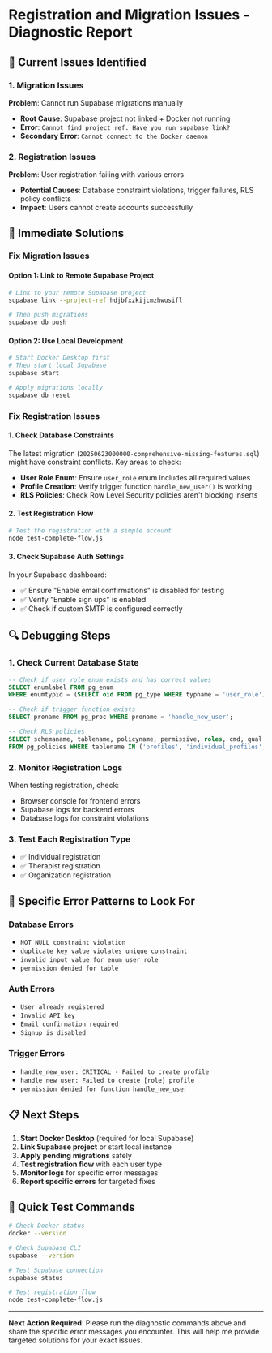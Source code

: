 # Registration and Migration Issues - Diagnostic Report

## 🚨 Current Issues Identified

### 1. Migration Issues
**Problem**: Cannot run Supabase migrations manually
- **Root Cause**: Supabase project not linked + Docker not running
- **Error**: `Cannot find project ref. Have you run supabase link?`
- **Secondary Error**: `Cannot connect to the Docker daemon`

### 2. Registration Issues
**Problem**: User registration failing with various errors
- **Potential Causes**: Database constraint violations, trigger failures, RLS policy conflicts
- **Impact**: Users cannot create accounts successfully

## 🔧 Immediate Solutions

### Fix Migration Issues

#### Option 1: Link to Remote Supabase Project
```bash
# Link to your remote Supabase project
supabase link --project-ref hdjbfxzkijcmzhwusifl

# Then push migrations
supabase db push
```

#### Option 2: Use Local Development
```bash
# Start Docker Desktop first
# Then start local Supabase
supabase start

# Apply migrations locally
supabase db reset
```

### Fix Registration Issues

#### 1. Check Database Constraints
The latest migration (`20250623000000-comprehensive-missing-features.sql`) might have constraint conflicts. Key areas to check:

- **User Role Enum**: Ensure `user_role` enum includes all required values
- **Profile Creation**: Verify trigger function `handle_new_user()` is working
- **RLS Policies**: Check Row Level Security policies aren't blocking inserts

#### 2. Test Registration Flow
```bash
# Test the registration with a simple account
node test-complete-flow.js
```

#### 3. Check Supabase Auth Settings
In your Supabase dashboard:
- ✅ Ensure "Enable email confirmations" is disabled for testing
- ✅ Verify "Enable sign ups" is enabled
- ✅ Check if custom SMTP is configured correctly

## 🔍 Debugging Steps

### 1. Check Current Database State
```sql
-- Check if user_role enum exists and has correct values
SELECT enumlabel FROM pg_enum 
WHERE enumtypid = (SELECT oid FROM pg_type WHERE typname = 'user_role');

-- Check if trigger function exists
SELECT proname FROM pg_proc WHERE proname = 'handle_new_user';

-- Check RLS policies
SELECT schemaname, tablename, policyname, permissive, roles, cmd, qual 
FROM pg_policies WHERE tablename IN ('profiles', 'individual_profiles', 'therapist_profiles', 'organization_profiles');
```

### 2. Monitor Registration Logs
When testing registration, check:
- Browser console for frontend errors
- Supabase logs for backend errors
- Database logs for constraint violations

### 3. Test Each Registration Type
- ✅ Individual registration
- ✅ Therapist registration  
- ✅ Organization registration

## 🎯 Specific Error Patterns to Look For

### Database Errors
- `NOT NULL constraint violation`
- `duplicate key value violates unique constraint`
- `invalid input value for enum user_role`
- `permission denied for table`

### Auth Errors
- `User already registered`
- `Invalid API key`
- `Email confirmation required`
- `Signup is disabled`

### Trigger Errors
- `handle_new_user: CRITICAL - Failed to create profile`
- `handle_new_user: Failed to create [role] profile`
- `permission denied for function handle_new_user`

## 📋 Next Steps

1. **Start Docker Desktop** (required for local Supabase)
2. **Link Supabase project** or start local instance
3. **Apply pending migrations** safely
4. **Test registration flow** with each user type
5. **Monitor logs** for specific error messages
6. **Report specific errors** for targeted fixes

## 🚀 Quick Test Commands

```bash
# Check Docker status
docker --version

# Check Supabase CLI
supabase --version

# Test Supabase connection
supabase status

# Test registration flow
node test-complete-flow.js
```

---

**Next Action Required**: Please run the diagnostic commands above and share the specific error messages you encounter. This will help me provide targeted solutions for your exact issues.